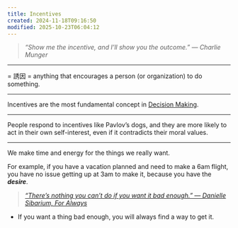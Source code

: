 ```yaml
---
title: Incentives
created: 2024-11-18T09:16:50
modified: 2025-10-23T06:04:12
---
```


> _“Show me the incentive, and I’ll show you the outcome.” — Charlie Munger_

---

= 誘因 = anything that encourages a person (or organization) to do something.

---

Incentives are the most fundamental concept in [Decision Making](decision-making.md).

---

People respond to incentives like Pavlov’s dogs, and they are more likely to act in their own self-interest, even if it contradicts their moral values.

---

We make time and energy for the things we really want.

For example, if you have a vacation planned and need to make a 6am flight, you have no issue getting up at 3am to make it, because you have the _**desire**_.

> _[“There’s nothing you can’t do if you want it bad enough.” — Danielle Sibarium, For Always](https://www.goodreads.com/quotes/516566-there-s-nothing-you-can-t-do-if-you-want-it-bad)_

* If you want a thing bad enough, you will always find a way to get it.
